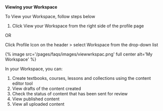 **Viewing your Workspace**

To View your Workspace, follow steps below
	
1. Click View your Workspace from the right side of the profile page 
				
OR
                
Click Profile Icon on the header > select Workspace from the drop-down list

{% image src='/pages/faqs/images/viewwrkspac.png' full center alt='My Workspace' %}

In your Workspace, you can:

1. Create textbooks, courses, lessons and collections using the content editor tool
2. View drafts of the content created
3. Check the status of content that has been sent for review
4. View published content
5. View all uploaded content
